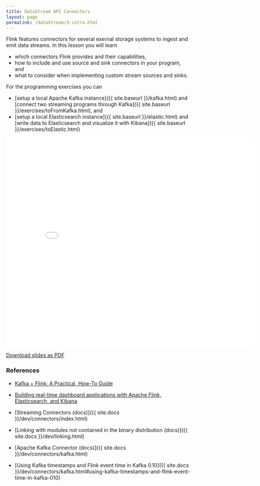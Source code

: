 ```yaml
---
title: DataStream API Connectors
layout: page
permalink: /dataStream/3-intro.html
---
```


Flink features connectors for several exernal storage systems to ingest and emit data streams. In this lesson you will learn

* which connectors Flink provides and their capabilities,
* how to include and use source and sink connectors in your program, and
* what to consider when implementing custom stream sources and sinks.

For the programming exercises you can

* [setup a local Apache Kafka instance]({{ site.baseurl }}/kafka.html) and [connect two streaming programs through Kafka]({{ site.baseurl }}/exercises/toFromKafka.html), and
* [setup a local Elasticsearch instance]({{ site.baseurl }}/elastic.html) and [write data to Elasticsearch and visualize it with Kibana]({{ site.baseurl }}/exercises/toElastic.html)

<iframe src="//www.slideshare.net/slideshow/embed_code/key/o8jb5Wb5iPK4ui" width="680" height="571" frameborder="0" marginwidth="0" marginheight="0" scrolling="no"></iframe>

[Download slides as PDF]({{site.baseurl}}/slides/flink_stream_connectors.pdf)

### References

- [Kafka + Flink: A Practical, How-To Guide](https://data-artisans.com/blog/kafka-flink-a-practical-how-to)
- [Building real-time dashboard applications with Apache Flink, Elasticsearch, and Kibana](https://www.elastic.co/blog/building-real-time-dashboard-applications-with-apache-flink-elasticsearch-and-kibana)

- [Streaming Connectors (docs)]({{ site.docs }}/dev/connectors/index.html)
- [Linking with modules not contained in the binary distribution (docs)]({{ site.docs }}/dev/linking.html)
- [Apache Kafka Connector (docs)]({{ site.docs }}/dev/connectors/kafka.html)
- [Using Kafka timestamps and Flink event time in Kafka 0.10]({{ site.docs }}/dev/connectors/kafka.html#using-kafka-timestamps-and-flink-event-time-in-kafka-010)
